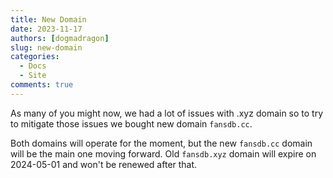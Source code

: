 ```yaml
---
title: New Domain
date: 2023-11-17
authors: [dogmadragon]
slug: new-domain
categories:
  - Docs
  - Site
comments: true
---
```


As many of you might now, we had a lot of issues with .xyz domain so to try to mitigate those issues we bought new domain `fansdb.cc`. 

Both domains will operate for the moment, but the new `fansdb.cc` domain will be the main one moving forward. Old `fansdb.xyz` domain will expire on 2024-05-01 and won't be renewed after that.